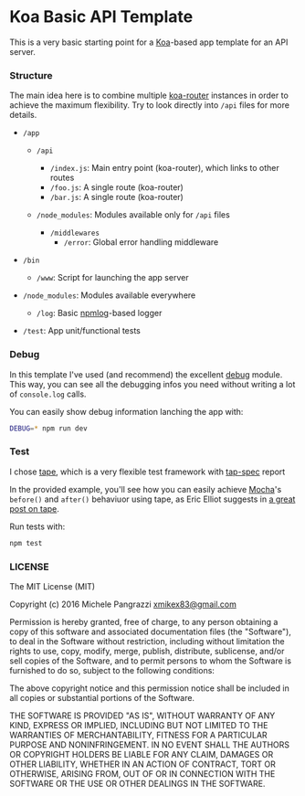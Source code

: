 Koa Basic API Template
======================

This is a very basic starting point for a [Koa](http://koajs.com)-based app template for an API server.


### Structure

The main idea here is to combine multiple [koa-router](https://github.com/alexmingoia/koa-router) instances in order to achieve the maximum flexibility. Try to look directly into `/api` files for more details.

- `/app`

  - `/api`
    - `/index.js`: Main entry point (koa-router), which links to other routes
    - `/foo.js`: A single route (koa-router)
    - `/bar.js`: A single route (koa-router)

  - `/node_modules`: Modules available only for `/api` files
    - `/middlewares`
      - `/error`: Global error handling middleware

- `/bin`
  - `/www`: Script for launching the app server

- `/node_modules`: Modules available everywhere
  - `/log`: Basic [npmlog](https://github.com/npm/npmlog)-based logger

- `/test`: App unit/functional tests


### Debug

In this template I've used (and recommend) the excellent [debug](https://github.com/visionmedia/debug) module. This way, you can see all the debugging infos you need without writing a lot of `console.log` calls.

You can easily show debug information lanching the app with:

```bash
DEBUG=* npm run dev
```


### Test

I chose [tape](https://github.com/substack/tape), which is a very flexible test framework with [tap-spec](https://github.com/scottcorgan/tap-spec) report

In the provided example, you'll see how you can easily achieve [Mocha](https://mochajs.org)'s `before()` and `after()` behaviuor using tape, as Eric Elliot suggests in [a great post on tape](https://medium.com/javascript-scene/why-i-use-tape-instead-of-mocha-so-should-you-6aa105d8eaf4).

Run tests with:

```bash
npm test
```


### LICENSE

The MIT License (MIT)

Copyright (c) 2016 Michele Pangrazzi <xmikex83@gmail.com>

Permission is hereby granted, free of charge, to any person obtaining a copy
of this software and associated documentation files (the "Software"), to deal
in the Software without restriction, including without limitation the rights
to use, copy, modify, merge, publish, distribute, sublicense, and/or sell
copies of the Software, and to permit persons to whom the Software is
furnished to do so, subject to the following conditions:

The above copyright notice and this permission notice shall be included in all
copies or substantial portions of the Software.

THE SOFTWARE IS PROVIDED "AS IS", WITHOUT WARRANTY OF ANY KIND, EXPRESS OR
IMPLIED, INCLUDING BUT NOT LIMITED TO THE WARRANTIES OF MERCHANTABILITY,
FITNESS FOR A PARTICULAR PURPOSE AND NONINFRINGEMENT. IN NO EVENT SHALL THE
AUTHORS OR COPYRIGHT HOLDERS BE LIABLE FOR ANY CLAIM, DAMAGES OR OTHER
LIABILITY, WHETHER IN AN ACTION OF CONTRACT, TORT OR OTHERWISE, ARISING FROM,
OUT OF OR IN CONNECTION WITH THE SOFTWARE OR THE USE OR OTHER DEALINGS IN THE
SOFTWARE.
